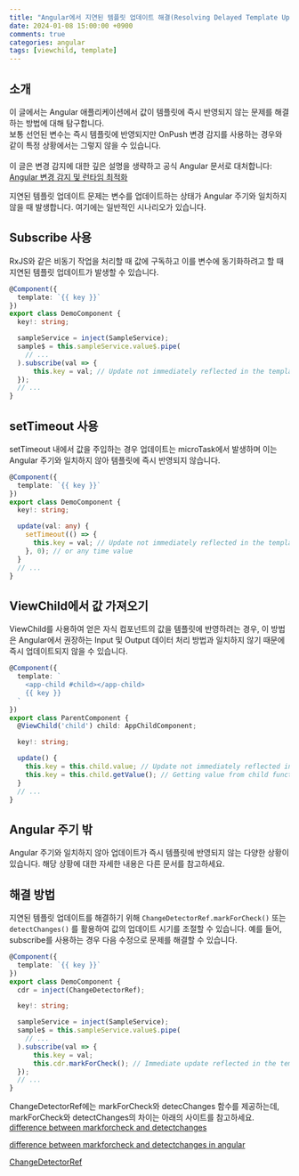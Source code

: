 ```yaml
---
title: "Angular에서 지연된 템플릿 업데이트 해결(Resolving Delayed Template Updates in Angular)"
date: 2024-01-08 15:00:00 +0900
comments: true
categories: angular
tags: [viewchild, template]
---
```


## 소개
이 글에서는 Angular 애플리케이션에서 값이 템플릿에 즉시 반영되지 않는 문제를 해결하는 방법에 대해 탐구합니다.<br/> 
보통 선언된 변수는 즉시 템플릿에 반영되지만 OnPush 변경 감지를 사용하는 경우와 같이 특정 상황에서는 그렇지 않을 수 있습니다.<br/>  
이 글은 변경 감지에 대한 깊은 설명을 생략하고 공식 Angular 문서로 대처합니다: [Angular 변경 감지 및 런타임 최적화](https://angular.io/guide/change-detection)

지연된 템플릿 업데이트 문제는 변수를 업데이트하는 상태가 Angular 주기와 일치하지 않을 때 발생합니다. 여기에는 일반적인 시나리오가 있습니다.

## Subscribe 사용
RxJS와 같은 비동기 작업을 처리할 때 값에 구독하고 이를 변수에 동기화하려고 할 때 지연된 템플릿 업데이트가 발생할 수 있습니다.

```ts
@Component({
  template: `{{ key }}`
})
export class DemoComponent {
  key!: string;

  sampleService = inject(SampleService);
  sample$ = this.sampleService.value$.pipe(
    // ...
  ).subscribe(val => {
      this.key = val; // Update not immediately reflected in the template.
  });
  // ...
}
```


## setTimeout 사용
setTimeout 내에서 값을 주입하는 경우 업데이트는 microTask에서 발생하며 이는 Angular 주기와 일치하지 않아 템플릿에 즉시 반영되지 않습니다.

```ts
@Component({
  template: `{{ key }}`
})
export class DemoComponent {
  key!: string;

  update(val: any) {
    setTimeout(() => {
      this.key = val; // Update not immediately reflected in the template.
    }, 0); // or any time value
  }
  // ...
}
```


## ViewChild에서 값 가져오기
ViewChild를 사용하여 얻은 자식 컴포넌트의 값을 템플릿에 반영하려는 경우, 이 방법은 Angular에서 권장하는 Input 및 Output 데이터 처리 방법과 일치하지 않기 때문에 즉시 업데이트되지 않을 수 있습니다.

```ts
@Component({
  template: `
    <app-child #child></app-child>
    {{ key }}
  `
})
export class ParentComponent {
  @ViewChild('child') child: AppChildComponent;

  key!: string;

  update() {
    this.key = this.child.value; // Update not immediately reflected in the template.
    this.key = this.child.getValue(); // Getting value from child function not updated yet.
  }
  // ...
}
```


## Angular 주기 밖
Angular 주기와 일치하지 않아 업데이트가 즉시 템플릿에 반영되지 않는 다양한 상황이 있습니다. 해당 상황에 대한 자세한 내용은 다른 문서를 참고하세요.

## 해결 방법
지연된 템플릿 업데이트를 해결하기 위해 `ChangeDetectorRef.markForCheck()` 또는 `detectChanges()` 를 활용하여 값의 업데이트 시기를 조절할 수 있습니다. 예를 들어, subscribe를 사용하는 경우 다음 수정으로 문제를 해결할 수 있습니다.

```ts
@Component({
  template: `{{ key }}`
})
export class DemoComponent {
  cdr = inject(ChangeDetectorRef);

  key!: string;

  sampleService = inject(SampleService);
  sample$ = this.sampleService.value$.pipe(
    // ...
  ).subscribe(val => {
      this.key = val;
      this.cdr.markForCheck(); // Immediate update reflected in the template.
  });
  // ...
}
```

ChangeDetectorRef에는 markForCheck와 detecChanges 함수를 제공하는데, markForCheck와 detectChanges의 차이는 아래의 사이트를 참고하세요.
[difference between markforcheck and detectchanges](https://stackoverflow.com/questions/41364386/whats-the-difference-between-markforcheck-and-detectchanges)
<br/>

[difference between markforcheck and detectchanges in angular](https://medium.com/@andre.schouten_ff/whats-the-difference-between-markforcheck-and-detectchanges-in-angular-fff4e5f54d34)
<br/>

[ChangeDetectorRef](https://angular.io/api/core/ChangeDetectorRef)
<br/>